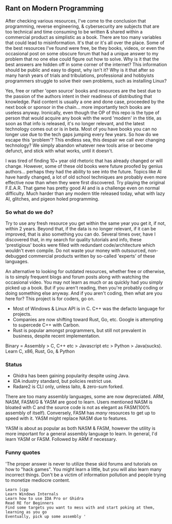 ## Rant on Modern Programming

After checking various resources, I've come to the conclusion that programming, reverse engineering, & cybersecurity are subjects that are too technical and time consuming to be written & shared within a commercial product as simplistic as a book. There are too many variables that could lead to misinformation. It's that or it's all over the place. Some of the best resources I've found were free, be they books, videos, or even the occasional post on some obscure forum that had a unique answer to my problem that no one else could figure out how to solve. Why is it that the best answers are hidden off in some corner of the internet? This information should be public and easy to digest, why isn't it? Why is it that after so many harsh years of trials and tribulations, professional and hobbyists programmers struggle to solve their own problems, such as installing Linux?

Yes, free or rather 'open source' books and resources are the best due to the passion of the authors intent in their readiness of distributing that knowledge. Paid content is usually a one and done case, proceeded by the next book or sponsor in the chain... more importantly tech books are useless anyway. Ironically, even though the OP of this repo is the type of person that would acquire any book with the word 'modern' in the title, as soon as that info is released, it's no longer relevant, and the latest technology comes out or is in beta. Most of you have books you can no longer use due to the tech gaps jumping every few years. So how do we escape this 'problem'? This endless sea, this despair we call ever changing technology? We simply abandon whatever new tools arise or become defunct, and stick with what works, until it doesn't.

I was tired of finding 10+ year old rhetoric that has already changed or will change. However, some of these old books were future proofed by genius authors... perhaps they had the ability to see into the future. Topics like AI have hardly changed, a lot of old school techniques are probably even more effective now than when they were first discovered. Try playing the original F.E.A.R. That game has pretty good AI and is a challenge even on normal difficulty. Much harder than any modern title released today, what with lazy AI, glitches, and pigeon holed programming. 

### So what do we do?

Try to use any fresh resource you get within the same year you get it, if not, within 2 years. Beyond that, if the data is no longer relevant, if it can be improved, that is also something you can do. Several times over, have I discovered that, in my search for quality tutorials and info, these 'prestigious' books were filled with redundant code/architecture which wouldn't even compile. Do not waste your money with outsourced, non-debugged commercial products written by so-called 'experts' of these languages.

An alternative to looking for outdated resources, whether free or otherwise, is to simply frequent blogs and forum posts along with watching the occasional video. You may not learn as much or as quickly had you
simply picked up a book. But if you aren't reading, then you're probably coding or doing something else anyway. And if you aren't coding, then what are you here for? This project is for coders, go on.

* Most of Windows & Linux API is in C. C++ was the defacto language for projects.
* Companies are now shifting toward Rust, Go, etc. Google is attempting to supercede C++ with Carbon.
* Rust is popular amongst programmers, but still not prevalent in business, despite recent implementation.

Binary = Assembly > C, C++ etc > Javascript etc > Python > Java(sucks).
Learn C, x86, Rust, Go, & Python 

### Status

* Ghidra has been gaining popularity despite using Java.
* IDA industry standard, but policies restrict use.
* Radare2 is CLI only, unless Iaito, & zero-sum forked. 

There are too many assembly languages, some are now depreciated.
ARM, NASM, FASM/G & YASM are good to learn. Users mentioned NASM is bloated with C and the source code is not as elegant as FASM(100% assembly of itself).
Conversely, FASM has *many* resources to get up to speed with it. YASM might replace NASM due to features.

YASM is about as popular as both NASM & FASM, however the utility is more important for a
general assembly language to learn. In general, I'd learn YASM or FASM. Followed by ARM if necessary.

### Funny quotes

'The proper answer is never to utilize these skid forums and tutorials on how to "hack games". You might learn a little, but you will also learn many incorrect things. Don't be a victim of information pollution and people trying to monetize mediocre content.

    Learn [cpp
    Learn Windows Internals
    Learn how to use IDA Pro or Ghidra
    Read RE for Beginners
    Find some targets you want to mess with and start poking at them, learning as you go
    Eventually, pick up some assembly '

